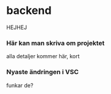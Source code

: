 # backend
HEJHEJ
### Här kan man skriva om projektet
alla detaljer kommer här, kort
### Nyaste ändringen i VSC
funkar de?